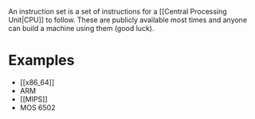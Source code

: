 An instruction set is a set of instructions for a [[Central Processing Unit|CPU]] to follow. These are publicly available most times and anyone can build a machine using them (good luck).

# Examples
- [[x86_64]]
- ARM
- [[MIPS]]
- MOS 6502